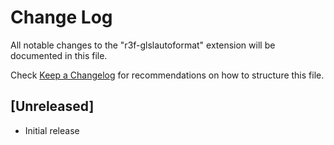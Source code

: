 # Change Log

All notable changes to the "r3f-glslautoformat" extension will be documented in this file.

Check [Keep a Changelog](http://keepachangelog.com/) for recommendations on how to structure this file.

## [Unreleased]

- Initial release